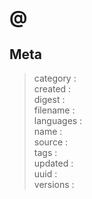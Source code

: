 # <brief> @<groups>

> <description>

<data>

## Meta

> category  : <category>  
created   : <created>  
digest    : <digest>  
filename  : <filename>  
languages : <languages>  
name      : <name>  
source    : <source>  
tags      : <tags>  
updated   : <updated>  
uuid      : <uuid>  
versions  : <versions>  
